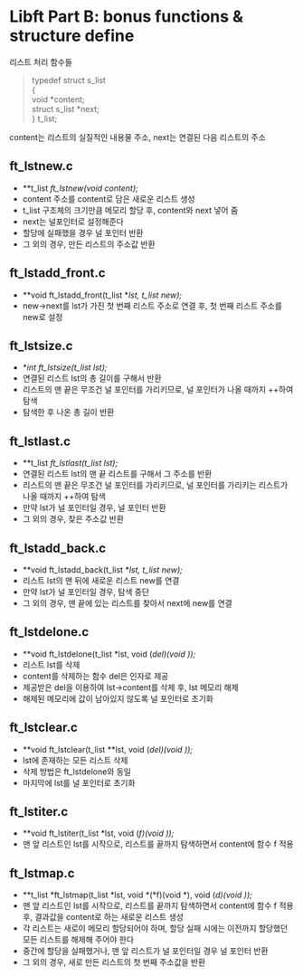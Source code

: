 # Libft Part B: bonus functions & structure define
리스트 처리 함수들  
> typedef struct	s_list  
> {  
> 	void			*content;  
> 	struct s_list	*next;  
> }				t_list;  

content는 리스트의 실질적인 내용물 주소, next는 연결된 다음 리스트의 주소

## ft_lstnew.c
- **t_list	*ft_lstnew(void *content);**
- content 주소를 content로 담은 새로운 리스트 생성
- t_list 구조체의 크기만큼 메모리 할당 후, content와 next 넣어 줌
- next는 널포인터로 설정해준다
- 할당에 실패했을 경우 널 포인터 반환
- 그 외의 경우, 만든 리스트의 주소값 반환

## ft_lstadd_front.c
- **void	ft_lstadd_front(t_list **lst, t_list *new);**
- new->next를 lst가 가진 첫 번째 리스트 주소로 연결 후, 첫 번째 리스트 주소를 new로 설정

## ft_lstsize.c
- **int		ft_lstsize(t_list *lst);**
- 연결된 리스트 lst의 총 길이를 구해서 반환
- 리스트의 맨 끝은 무조건 널 포인터를 가리키므로, 널 포인터가 나올 때까지 ++하여 탐색
- 탐색한 후 나온 총 길이 반환

## ft_lstlast.c
- **t_list	*ft_lstlast(t_list *lst);**
- 연결된 리스트 lst의 맨 끝 리스트를 구해서 그 주소를 반환
- 리스트의 맨 끝은 무조건 널 포인터를 가리키므로, 널 포인터를 가리키는 리스트가 나올 때까지 ++하여 탐색
- 만약 lst가 널 포인터일 경우, 널 포인터 반환
- 그 외의 경우, 찾은 주소값 반환

## ft_lstadd_back.c
- **void	ft_lstadd_back(t_list **lst, t_list *new);**
- 리스트 lst의 맨 뒤에 새로운 리스트 new를 연결
- 만약 lst가 널 포인터일 경우, 탐색 중단
- 그 외의 경우, 맨 끝에 있는 리스트를 찾아서 next에 new를 연결

## ft_lstdelone.c
- **void	ft_lstdelone(t_list \*lst, void (*del)(void *));**
- 리스트 lst를 삭제
- content를 삭제하는 함수 del은 인자로 제공
- 제공받은 del을 이용하여 lst->content를 삭제 후, lst 메모리 해제
- 해제된 메모리에 값이 남아있지 않도록 널 포인터로 초기화

## ft_lstclear.c
- **void	ft_lstclear(t_list **lst, void (*del)(void *));**
- lst에 존재하는 모든 리스트 삭제
- 삭제 방법은 ft_lstdelone와 동일
- 마지막에 lst를 널 포인터로 초기화
## ft_lstiter.c
- **void	ft_lstiter(t_list \*lst, void (*f)(void *));**
- 맨 앞 리스트인 lst를 시작으로, 리스트를 끝까지 탐색하면서 content에 함수 f 적용

## ft_lstmap.c
- **t_list	\*ft_lstmap(t_list \*lst, void *(*f)(void *), void (*d)(void *));**
- 맨 앞 리스트인 lst를 시작으로, 리스트를 끝까지 탐색하면서 content에 함수 f 적용 후, 결과값을 content로 하는 새로운 리스트 생성
- 각 리스트는 새로이 메모리 할당되어야 하며, 할당 실패 시에는 이전까지 할당했던 모든 리스트를 해제해 주어야 한다
- 중간에 할당을 실패했거나, 맨 앞 리스트가 널 포인터일 경우 널 포인터 반환
- 그 외의 경우, 새로 만든 리스트의 첫 번째 주소값을 반환